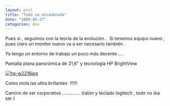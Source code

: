 ```yaml
---
layout: post
title: "Todo va encadenado"
date: "2009-05-27"
categories: dev
---
```


Pues si , seguimos con la teoría de la evolución .  Si tenemos equipo nuevo , pues claro un monitor nuevo va a ser necesario también .

Ya tengo un entorno de trabajo un poco más decente ....

Pantalla plana panorámica de 21,6" y tecnología HP BrightView

 [![hp-w2216jpg](images/3569990224_1347447dcf_t.jpg)](https://farm3.static.flickr.com/2450/3569990224_1347447dcf_t.jpg "hp-w2216jpg") 

Como mola las ultra brillantes  !!!!!!

Camino de ser corporativo .............. (ratón y teclado logitech , todo no iba ser )
